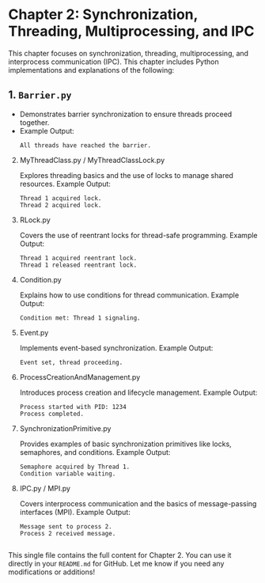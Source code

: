 # Chapter 2: Synchronization, Threading, Multiprocessing, and IPC

This chapter focuses on synchronization, threading, multiprocessing, and interprocess communication (IPC). This chapter includes Python implementations and explanations of the following:

## 1. **`Barrier.py`**  
- Demonstrates barrier synchronization to ensure threads proceed together.  
- Example Output:  
  ```plaintext
  All threads have reached the barrier.

2. MyThreadClass.py / MyThreadClassLock.py

    Explores threading basics and the use of locks to manage shared resources.
    Example Output:
    ```plaintext
    Thread 1 acquired lock.
    Thread 2 acquired lock.

3. RLock.py

    Covers the use of reentrant locks for thread-safe programming.
    Example Output:
    ```plaintext
    Thread 1 acquired reentrant lock.
    Thread 1 released reentrant lock.

4. Condition.py

    Explains how to use conditions for thread communication.
    Example Output:
    ```plaintext
    Condition met: Thread 1 signaling.

5. Event.py

    Implements event-based synchronization.
    Example Output:
    ```plaintext
    Event set, thread proceeding.

6. ProcessCreationAndManagement.py

    Introduces process creation and lifecycle management.
    Example Output:
    ```plaintext
    Process started with PID: 1234
    Process completed.

7. SynchronizationPrimitive.py

    Provides examples of basic synchronization primitives like locks, semaphores, and conditions.
    Example Output:
    ```plaintext
    Semaphore acquired by Thread 1.
    Condition variable waiting.

8. IPC.py / MPI.py

    Covers interprocess communication and the basics of message-passing interfaces (MPI).
    Example Output:
    ```plaintext
    Message sent to process 2.
    Process 2 received message.


This single file contains the full content for Chapter 2. You can use it directly in your `README.md` for GitHub. Let me know if you need any modifications or additions!

